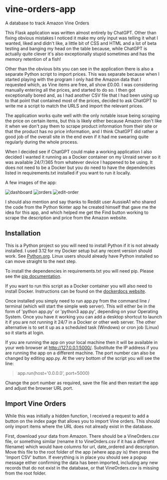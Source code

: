 # vine-orders-app
A database to track Amazon Vine Orders

This Flask application was written almost entirely by ChatGPT.  Other than fixing obvious mistakes I noticed it make my only input was telling it what I wanted, liked and didn't like, a little bit of CSS and HTML and a lot of beta testing and banging my head on the table because, while ChatGPT is actually quite clever it's also exceptionally stupid sometimes and has the memory retention of a fish!

Other than the obvious bits you can see in the application there is also a separate Python script to import prices.  This was separate because when I started playing with the program I only had the Amazon data that I requested which, as Vine items are free, all show £0.00.  I was considering manually entering all the prices, and started to do so.  I then got exceptionally bored and, as I had another CSV file that I had been using up to that point that contained most of the prices, decided to ask ChatGPT to write me a script to match the URLS and import the relevant prices.

The application works quite well with the only notable issue being scraping the price on certain items, but this is likely either because Amazon don't like it when we don't pay them to scrape product information from their site or that the product has no price information, and I think ChatGPT did rather a good job of the overall site in the end even if it had me swearing quite regularly during the whole process.

When I decided see if ChatGPT could make a working application I also decided I wanted it running as a Docker container on my Unraid server so it was available 24/7/365 from whatever device I happened to be using.  It does not need to be a Docker but you do need to have the dependencies listed in requirements.txt installed if you want to run it locally.

A few images of the app:

![dashboard](https://github.com/user-attachments/assets/88b4c4f3-c5b0-4527-b8e9-9987630aafc0)
![orders](https://github.com/user-attachments/assets/28b4ea89-35be-42f0-873c-432cdd78d2bf)
![edit-order](https://github.com/user-attachments/assets/90c351dc-fad7-4c16-83f2-62eb98c3261e)

I should also mention and say thanks to Reddit user AussieA1 who shared the code from the Python tkinter app he created himself that gave me the idea for this app, and which helped me get the Find button working to scrape the description and price from the Amazon website.

## Installation

This is a Python project so you will need to install Python if it is not already installed.  I used 3.12 for my Docker setup but any recent version should work.  See [Python.org](https://www.python.org/downloads/).  Linux users should already have Python installed so can move straight to the next step.

To install the dependencies in requirements.txt you will need pip.  Please see the [pip documentation](https://pip.pypa.io/en/stable/installation/).

If you want to run this script as a Docker container you will also need to install Docker.  Instructions can be found on the [dockerdocs website](https://docs.docker.com/engine/install/).

Once installed you simply need to run app.py from the command line / terminal (which will start the simple web server).  This will either be in the form of 'python app.py' or 'python3 app.py', depending on your Operating System.  Once you have it working you can add a desktop shortcut to launch it if you are not running it 24/7 in a Docker or other web server.  The other alternative is to set it up as a scheduled task (Windows) or cron job (Linux) so it starts at login.

If you are running the app on your local machine then it will be available in your web browser at http://127.0.0.1:5000/.  Substitute the IP address if you are running the app on a different machine.  The port number can also be changed by editing app.py.  At the very bottom of the script you will see the line:

> app.run(host='0.0.0.0', port=5000)

Change the port number as required, save the file and then restart the app and adjust the browser URL port.

## Import Vine Orders

While this was initially a hidden function, I received a request to add a button on the index page that allows you to import Vine orders.  This should only import items where the URL does not already exist in the database.

First, download your data from Amazon.  There should be a VineOrders.csv file, or something similar (rename it to VineOrders.csv if it has a different filename) which would have columns for url, date_ordered and description.  Move this file to the root folder of the app (where app.py is) then press the 'Import CSV' button.  If everything is in place you should see a popup message either confirming the data has been imported, including any new records that do not exist in the database, or that VineOrders.csv is missing from the root folder.
